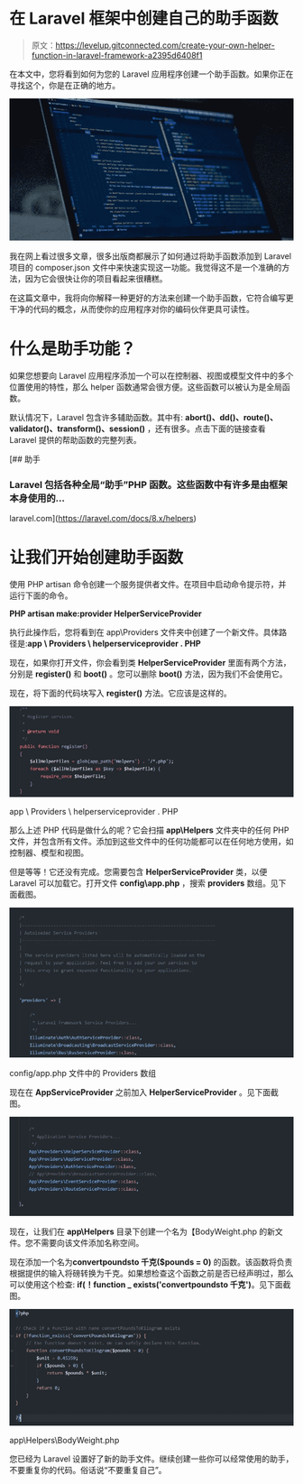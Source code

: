 # 在 Laravel 框架中创建自己的助手函数

> 原文：<https://levelup.gitconnected.com/create-your-own-helper-function-in-laravel-framework-a2395d6408f1>

在本文中，您将看到如何为您的 Laravel 应用程序创建一个助手函数。如果你正在寻找这个，你是在正确的地方。

![](img/6238c4548193bdccb075d43789a195c6.png)

我在网上看过很多文章，很多出版商都展示了如何通过将助手函数添加到 Laravel 项目的 composer.json 文件中来快速实现这一功能。我觉得这不是一个准确的方法，因为它会很快让你的项目看起来很糟糕。

在这篇文章中，我将向你解释一种更好的方法来创建一个助手函数，它符合编写更干净的代码的概念，从而使你的应用程序对你的编码伙伴更具可读性。

# 什么是助手功能？

如果您想要向 Laravel 应用程序添加一个可以在控制器、视图或模型文件中的多个位置使用的特性，那么 helper 函数通常会很方便。这些函数可以被认为是全局函数。

默认情况下，Laravel 包含许多辅助函数。其中有: **abort()、dd()、route()、validator()、transform()、session()** ，还有很多。点击下面的链接查看 Laravel 提供的帮助函数的完整列表。

 [## 助手

### Laravel 包括各种全局“助手”PHP 函数。这些函数中有许多是由框架本身使用的…

laravel.com](https://laravel.com/docs/8.x/helpers) 

# 让我们开始创建助手函数

使用 PHP artisan 命令创建一个服务提供者文件。在项目中启动命令提示符，并运行下面的命令。

**PHP artisan make:provider HelperServiceProvider**

执行此操作后，您将看到在 app\Providers 文件夹中创建了一个新文件。具体路径是:**app \ Providers \ helperserviceprovider . PHP**

现在，如果你打开文件，你会看到类 **HelperServiceProvider** 里面有两个方法，分别是 **register()** 和 **boot()** 。您可以删除 **boot()** 方法，因为我们不会使用它。

现在，将下面的代码块写入 **register()** 方法。它应该是这样的。

![](img/9b5f6cd6234d803c8fe20521cd3354cd.png)

app \ Providers \ helperserviceprovider . PHP

那么上述 PHP 代码是做什么的呢？它会扫描 **app\Helpers** 文件夹中的任何 PHP 文件，并包含所有文件。添加到这些文件中的任何功能都可以在任何地方使用，如控制器、模型和视图。

但是等等！它还没有完成。您需要包含 **HelperServiceProvider** 类，以便 Laravel 可以加载它。打开文件 **config\app.php** ，搜索 **providers** 数组。见下面截图。

![](img/0ea91fe8e7b670e068d88e96a441e66f.png)

config/app.php 文件中的 Providers 数组

现在在 **AppServiceProvider** 之前加入 **HelperServiceProvider** 。见下面截图。

![](img/d3f93cc0c0adce73104235a46825b757.png)

现在，让我们在 **app\Helpers** 目录下创建一个名为【BodyWeight.php 的新文件。您不需要向该文件添加名称空间。

现在添加一个名为**convertpoundsto 千克($pounds = 0)** 的函数。该函数将负责根据提供的输入将磅转换为千克。如果想检查这个函数之前是否已经声明过，那么可以使用这个检查: **if(！function _ exists('convertpoundsto 千克')**。见下面截图。

![](img/0409e06990374348a97b6e92f32a0819.png)

app\Helpers\BodyWeight.php

您已经为 Laravel 设置好了新的助手文件。继续创建一些你可以经常使用的助手，不要重复你的代码。俗话说“不要重复自己”。